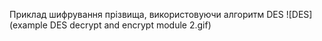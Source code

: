 Приклад шифрування прізвища, використовуючи алгоритм DES
![DES](example DES decrypt and encrypt module 2.gif)
